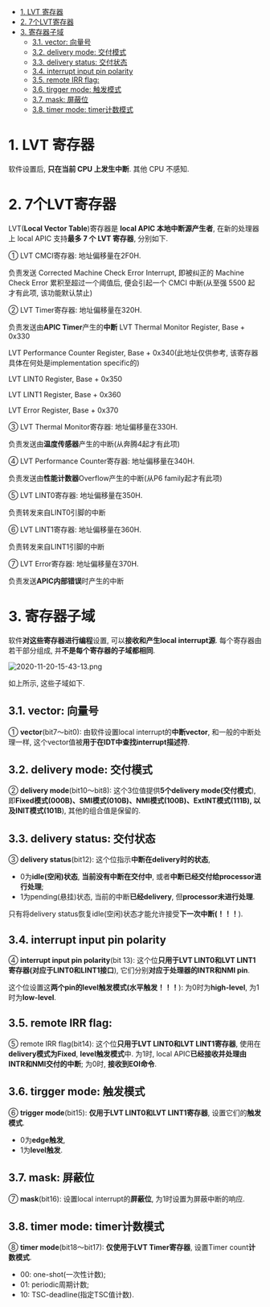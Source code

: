 
<!-- @import "[TOC]" {cmd="toc" depthFrom=1 depthTo=6 orderedList=false} -->

<!-- code_chunk_output -->

- [1. LVT 寄存器](#1-lvt-寄存器)
- [2. 7个LVT寄存器](#2-7个lvt寄存器)
- [3. 寄存器子域](#3-寄存器子域)
  - [3.1. vector: 向量号](#31-vector-向量号)
  - [3.2. delivery mode: 交付模式](#32-delivery-mode-交付模式)
  - [3.3. delivery status: 交付状态](#33-delivery-status-交付状态)
  - [3.4. interrupt input pin polarity](#34-interrupt-input-pin-polarity)
  - [3.5. remote IRR flag:](#35-remote-irr-flag)
  - [3.6. tirgger mode: 触发模式](#36-tirgger-mode-触发模式)
  - [3.7. mask: 屏蔽位](#37-mask-屏蔽位)
  - [3.8. timer mode: timer计数模式](#38-timer-mode-timer计数模式)

<!-- /code_chunk_output -->

# 1. LVT 寄存器

软件设置后, **只在当前 CPU 上发生中断**. 其他 CPU 不感知.

# 2. 7个LVT寄存器

LVT(**Local Vector Table**)寄存器是 **local APIC 本地中断源产生者**, 在新的处理器上 local APIC 支持**最多 7 个 LVT 寄存器**, 分别如下. 

① LVT CMCI寄存器: 地址偏移量在2F0H. 

负责发送 Corrected Machine Check Error Interrupt, 即被纠正的 Machine Check Error 累积至超过一个阈值后, 便会引起一个 CMCI 中断(从至强 5500 起才有此项, 该功能默认禁止)

② LVT Timer寄存器: 地址偏移量在320H. 

负责发送由**APIC Timer**产生的**中断**
LVT Thermal Monitor Register, Base + 0x330

LVT Performance Counter Register, Base + 0x340(此地址仅供参考, 该寄存器具体在何处是implementation specific的)

LVT LINT0 Register, Base + 0x350

LVT LINT1 Register, Base + 0x360

LVT Error Register, Base + 0x370


③ LVT Thermal Monitor寄存器: 地址偏移量在330H. 

负责发送由**温度传感器**产生的中断(从奔腾4起才有此项)

④ LVT Performance Counter寄存器: 地址偏移量在340H. 

负责发送由**性能计数器**Overflow产生的中断(从P6 family起才有此项)

⑤ LVT LINT0寄存器: 地址偏移量在350H. 

负责转发来自LINT0引脚的中断

⑥ LVT LINT1寄存器: 地址偏移量在360H. 

负责转发来自LINT1引脚的中断

⑦ LVT Error寄存器: 地址偏移量在370H. 

负责发送**APIC内部错误**时产生的中断

# 3. 寄存器子域

软件**对这些寄存器进行编程**设置, 可以**接收和产生local interrupt源**. 每个寄存器由若干部分组成, 并**不是每个寄存器的子域都相同**. 

![2020-11-20-15-43-13.png](./images/2020-11-20-15-43-13.png)

如上所示, 这些子域如下. 

## 3.1. vector: 向量号

① **vector**(bit7～bit0): 由软件设置local interrupt的**中断vector**, 和一般的中断处理一样, 这个vector值被**用于在IDT中查找interrupt描述符**. 

## 3.2. delivery mode: 交付模式

② **delivery mode**(bit10～bit8): 这个3位值提供**5个delivery mode(交付模式**), 即**Fixed模式(000B)、SMI模式(010B)、NMI模式(100B)、ExtINT模式(111B), 以及INIT模式(101B**), 其他的组合值是保留的. 

## 3.3. delivery status: 交付状态

③ **delivery status**(bit12): 这个位指示**中断在delivery时的状态**, 

- 0为**idle(空闲)状态**, **当前没有中断在交付中**, 或者**中断已经交付给processor进行处理**; 
- 1为pending(悬挂)状态, 当前的中断**已经delivery**, 但**processor未进行处理**. 

只有将delivery status恢复idle(空闲)状态才能允许接受**下一次中断(！！！**). 

## 3.4. interrupt input pin polarity

④ **interrupt input pin polarity**(bit 13): 这个位**只用于LVT LINT0和LVT LINT1寄存器(对应于LINT0和LINT1接口**), 它们分别**对应于处理器的INTR和NMI pin**. 

这个位设置这**两个pin的level触发模式(水平触发！！！**): 为0时为**high\-level**, 为1时为**low\-level**. 

## 3.5. remote IRR flag:

⑤ remote IRR flag(bit14): 这个位**只用于LVT LINT0和LVT LINT1寄存器**, 使用在**delivery模式为Fixed**, **level触发模式**中. 为1时, local APIC**已经接收并处理由INTR和NMI交付的中断**; 为0时, **接收到EOI命令**. 

## 3.6. tirgger mode: 触发模式

⑥ **trigger mode**(bit15): **仅用于LVT LINT0和LVT LINT1寄存器**, 设置它们的**触发模式**. 

- 0为**edge触发**, 
- 1为**level触发**. 

## 3.7. mask: 屏蔽位

⑦ **mask**(bit16): 设置local interrupt的**屏蔽位**, 为1时设置为屏蔽中断的响应. 

## 3.8. timer mode: timer计数模式

⑧ **timer mode**(bit18～bit17): **仅使用于LVT Timer寄存器**, 设置Timer count**计数模式**. 

- 00: one-shot(一次性计数); 
- 01: periodic周期计数; 
- 10: TSC-deadline(指定TSC值计数). 